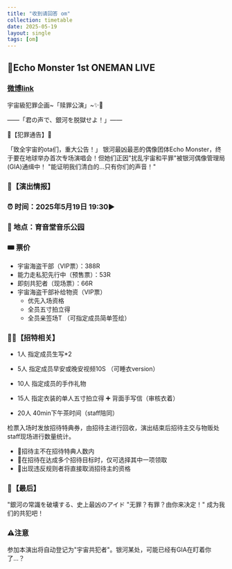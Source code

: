 ```yaml
---
title: "收到请回答 om"
collection: timetable
date: 2025-05-19
layout: single
tags: [om]
---
```


## 🌌Echo Monster 1st ONEMAN LIVE 

### [微博link](https://weibo.com/7918818532/Pqa3liNaA?pagetype=profilefeed)

 宇宙級犯罪企画~「赎罪公演」~✨🌌

——「君の声で、銀河を脱獄せよ！」——  

🚨【犯罪通告】🚨

「致全宇宙的ota们，重大公告！」
银河最凶最恶的偶像团体Echo Monster，终于要在地球举办首次专场演唱会！但她们正因"扰乱宇宙和平罪"被银河偶像管理局(GIA)通缉中！
"能证明我们清白的...只有你们的声音！"

### 📅【演出情报】

### ⏰ 时间：2025年5月19日 19:30▶️
### 📍 地点：育音堂音乐公园

### 🎟️ 票价

- 宇宙海盗干部（VIP票）：388R
- 能力走私犯先行中（预售票）：53R
- 即刻共犯者（现场票）：66R
- 宇宙海盗干部补给物资（VIP票）
    - 优先入场资格
    - 全员五寸拍立得
    - 全员亲签场T （可指定成员简单签绘）


### 🕺🏻【招特相关】

- 1人   指定成员生写*2

- 5人   指定成员早安或晚安视频10S
          （可睡衣version）

- 10人  指定成员的手作礼物

- 15人  指定衣装的单人五寸拍立得 ➕ 背面手写信（审核衣着）

- 20人  40min下午茶时间（staff陪同）

检票入场时发放招待特典券，由招待主进行回收，演出结束后招待主交与物贩处staff现场进行数量统计。

- 📍招待主不在招待特典人数内
- 📍在招待在达成多个招待目标时，仅可选择其中一项领取
- 📍出现违反规则者将直接取消招待主的资格

### 💫【最后】
"銀河の常識を破壊する、史上最凶のアイド
"无罪？有罪？由你来决定！"
成为我们的共犯吧！

### ⚠️注意
参加本演出将自动登记为"宇宙共犯者"。银河某处，可能已经有GIA在盯着你了...？